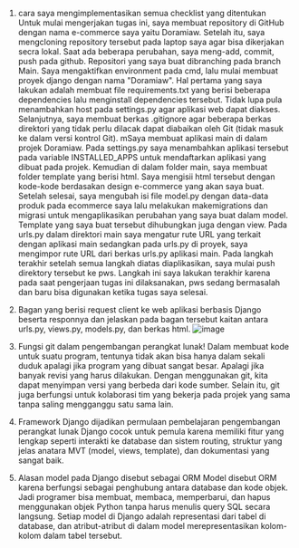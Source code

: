 1. cara saya mengimplementasikan semua checklist yang ditentukan
Untuk mulai mengerjakan tugas ini, saya membuat repository di GitHub dengan nama e-commerce saya yaitu Doramiaw. Setelah itu, saya mengcloning repository tersebut pada laptop saya agar bisa dikerjakan secra lokal. Saat ada beberapa perubahan, saya meng-add, commit, push pada github. Repositori yang saya buat dibranching pada branch Main. Saya mengaktifkan environment pada cmd, lalu mulai membuat proyek django dengan nama "Doramiaw". Hal pertama yang saya lakukan adalah membuat file requirements.txt yang berisi beberapa dependencies lalu menginstall dependencies tersebut. Tidak lupa pula menambahkan host pada settings.py agar aplikasi web dapat diakses. Selanjutnya, saya membuat berkas .gitignore agar beberapa berkas direktori yang tidak perlu dilacak dapat diabaikan oleh Git (tidak masuk ke dalam versi kontrol Git). mSaya membuat aplikasi main di dalam projek Doramiaw. Pada settings.py saya menambahkan aplikasi tersebut pada variable INSTALLED_APPS untuk mendaftarkan aplikasi yang dibuat pada projek. Kemudian di dalam folder main, saya membuat folder template yang berisi html. Saya mengisii html tersebut dengan kode-kode berdasakan design e-commerce yang akan saya buat. Setelah selesai, saya mengubah isi file model.py dengan data-data produk pada ecommerce saya lalu melakukan makemigrations dan migrasi untuk mengaplikasikan perubahan yang saya buat dalam model. Template yang saya buat tersebut dihubungkan juga dengan view. Pada urls.py dalam direktori main saya mengatur rute URL yang terkait dengan aplikasi main sedangkan pada urls.py di proyek, saya mengimpor rute URL dari berkas urls.py aplikasi main.  Pada langkah terakhir setelah semua langkah diatas diaplikasikan, saya mulai push direktory tersebut ke pws. Langkah ini saya lakukan terakhir karena pada saat pengerjaan tugas ini dilaksanakan, pws sedang bermasalah dan baru bisa digunakan ketika tugas saya selesai. 


2. Bagan yang berisi request client ke web aplikasi berbasis Django beserta responnya dan jelaskan pada bagan tersebut kaitan antara urls.py, views.py, models.py, dan berkas html.
![image](https://github.com/user-attachments/assets/c90c9074-57cf-408c-a326-8778965721d4)



3. Fungsi git dalam pengembangan perangkat lunak!
Dalam membuat kode untuk suatu program, tentunya tidak akan bisa hanya dalam sekali duduk apalagi jika program yang dibuat sangat besar. Apalagi jika banyak revisi yang harus dilakukan. Dengan menggunakan git, kita dapat menyimpan versi yang berbeda dari kode sumber. Selain itu, git juga berfungsi untuk kolaborasi tim yang bekerja pada projek yang sama tanpa saling mengganggu satu sama lain.


4. Framework Django dijadikan permulaan pembelajaran pengembangan perangkat lunak
Django cocok untuk pemula karena memiliki fitur yang lengkap seperti interakti ke database dan sistem routing, struktur yang jelas anatara MVT (model, views, template), dan dokumentasi yang sangat baik. 


5. Alasan model pada Django disebut sebagai ORM
Model disebut ORM karena berfungsi sebagai penghubung antara database dan kode objek. Jadi programer bisa membuat, membaca, memperbarui, dan hapus menggunakan objek Python tanpa harus menulis query SQL secara langsung. Setiap model di Django adalah representasi dari tabel di database, dan atribut-atribut di dalam model merepresentasikan kolom-kolom dalam tabel tersebut.
